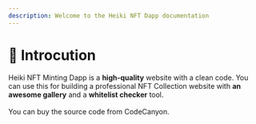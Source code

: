 ```yaml
---
description: Welcome to the Heiki NFT Dapp documentation
---
```


# 👋 Introcution

Heiki NFT Minting Dapp is a **high-quality** website with a clean code. You can use this for building a professional NFT Collection website with **an awesome gallery** and a **whitelist checker** tool.\
\
You can buy the source code from CodeCanyon.
